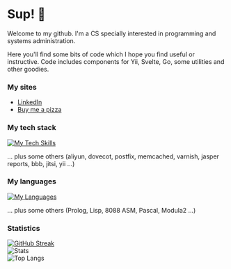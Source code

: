 # Sup! 🤖

Welcome to my github. I'm a CS specially interested in programming and systems administration.

Here you'll find some bits of code which I hope you find useful or instructive. Code includes components for Yii, Svelte, Go, some utilities and other goodies.

### My sites

- [LinkedIn](https://www.linkedin.com/in/rggonzalez/)
- [Buy me a pizza](https://www.buymeacoffee.com/rggonzalez)

### My tech stack

[![My Tech Skills](https://skillicons.dev/icons?i=ableton,ansible,aws,azure,bootstrap,cmake,docker,dotnet,elasticsearch,github,jquery,linux,mongodb,mysql,nginx,nodejs,postgres,redis,redhat,regex,sqlite,svelte,ubuntu,vscode)](https://skillicons.dev)

... plus some others (aliyun, dovecot, postfix, memcached, varnish, jasper reports, bbb, jitsi, yii ...)

### My languages

[![My Languages](https://skillicons.dev/icons?i=bash,css,c,cs,cpp,go,html,js,perl,php,py,r)](https://skillicons.dev)

... plus some others (Prolog, Lisp, 8088 ASM, Pascal, Modula2 ...)

### Statistics

[![GitHub Streak](https://streak-stats.demolab.com/?user=rgglez)](https://git.io/streak-stats)  
![Stats](https://github-readme-stats.vercel.app/api?username=rgglez&hide=contribs,prs)<br />
![Top Langs](https://github-readme-stats.vercel.app/api/top-langs/?username=rgglez&layout=pie)
